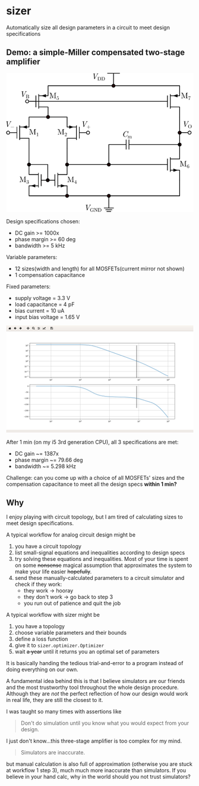 # sizer

Automatically size all design parameters in a circuit to meet design specifications

## Demo: a simple-Miller compensated two-stage amplifier

![structure of simple miller compensated two-stage amplifier](./demos/two-stage-amplifier/schematic.png)

Design specifications chosen:
- DC gain >= 1000x
- phase margin >= 60 deg
- bandwidth >= 5 kHz

Variable parameters:
- 12 sizes(width and length) for all MOSFETs(current mirror not shown)
- 1 compensation capacitance

Fixed parameters:
- supply voltage = 3.3 V
- load capacitance = 4 pF
- bias current = 10 uA
- input bias voltage = 1.65 V

[![automatically designed two stage amplifier's frequency response](./demos/two-stage-amplifier/two-stage-amplifier-frequency-response.png)](./demos/two-stage-amplifier/main.py)

After 1 min (on my i5 3rd generation CPU), all 3 specifications are met:
- DC gain ~= 1387x
- phase margin ~= 79.66 deg
- bandwidth ~= 5.298 kHz

Challenge: can you come up with a choice of all MOSFETs' sizes and the compensation capacitance to meet all the design specs **within 1 min?**

## Why

I enjoy playing with circuit topology, but I am tired of calculating sizes to meet design specifications.

A typical workflow for analog circuit design might be
1. you have a circuit topology
1. list small-signal equations and inequalities according to design specs
1. try solving these equations and inequalities. Most of your time is spent on some ~~nonsense~~ magical assumption that approximates the system to make your life easier ~~hopefully~~.
1. send these manually-calculated parameters to a circuit simulator and check if they work:
    - they work -> hooray
    - they don't work -> go back to step 3
    - you run out of patience and quit the job

A typical workflow with sizer might be
1. you have a topology
1. choose variable parameters and their bounds
1. define a loss function
1. give it to `sizer.optimizer.Optimizer`
1. wait ~~a year~~ until it returns you an optimal set of parameters

It is basically handing the tedious trial-and-error to a program instead of doing everything on our own.

A fundamental idea behind this is that I believe simulators are our friends and the most trustworthy tool throughout the whole design procedure. Although they are *not* the perfect reflection of how our design would work in real life, they are still the closest to it.

I was taught so many times with assertions like
> Don't do simulation until you know what you would expect from your design.

I just don't know...this three-stage amplifier is too complex for my mind.

> Simulators are inaccurate.

but manual calculation is also full of approximation (otherwise you are stuck at workflow 1 step 3), much much more inaccurate than simulators. If you believe in your hand calc, why in the world should you not trust simulators?